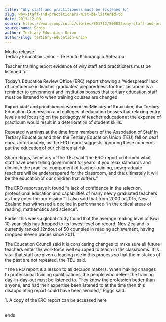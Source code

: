 ```yaml
---
title: "Why staff and practitioners must be listened to"
slug: why-staff-and-practitioners-must-be-listened-to
date: 2017-12-08
source: https://www.scoop.co.nz/stories/ED1712/S00033/why-staff-and-practitioners-must-be-listened-to.htm
source-name: Scoop
author: Tertiary Education Union
author-slug: tertiary-education-union
---
```


<p>Media release<br>Tertiary Education Union - Te Hautū
Kahurangi o Aotearoa</p>

<p>Teacher training report evidence of
why staff and practitioners must be listened to</p>

<p>Today’s
Education Review Office (ERO) report showing a 'widespread' lack of
confidence in teacher graduates' preparedness for the
classroom is a reminder to government and institution bosses
that tertiary education staff must be listened to when
training courses are changed.</p>

<p>Expert staff and
practitioners warned the Ministry of Education, the Tertiary
Education Commission and colleges of education bosses that
relaxing entry levels and focusing on the pedagogy of
teacher education at the expense of practicum would result
in a deterioration of student skills.</p>

<p>Repeated warnings at
the time from members of the Association of Staff in
Tertiary Education and then the Tertiary Education Union
(TEU) fell on deaf ears. Unfortunately, as the ERO report
suggests, ignoring these concerns put the education of our
children at risk.</p>

<p>Sharn Riggs, secretary of the TEU said
“the ERO report confirmed what staff have been telling
government for years: if you relax standards and diminish
the practical component of teacher training, new graduate
teachers will be underprepared for the classroom, and that
ultimately it will be the education of our children that
suffers.”</p>

<p>The ERO report says it found “a lack of
confidence in the selection, professional education and
capabilities of many newly graduated teachers as they enter
the profession.” It also said that from 2000 to 2015, New
Zealand has witnessed a decline in performance “in the
critical areas of reading, mathematics and
science".<p>

<p>Earlier this week a global study found that the average
reading level of Kiwi 10-year-olds has dropped to its lowest
level on record. New Zealand is currently ranked 32ndout of
50 countries in reading achievement, having dropped eleven
places since 2011.</p>

<p>The Education Council said it is
considering changes to make sure all future teachers enter
the workforce well equipped to teach in the classrooms. It
is vital that staff are given a leading role in this process
so that the mistakes of the past are not repeated, the TEU
said.</p>

<p>“The ERO report is a lesson to all decision
makers. When making changes to professional training
qualifications, the people who deliver the training
day-in-day-out must be listened to. They know the profession
better than anyone, and had their expertise been listened to
at the time then this disappointing report could have been
avoided,” Riggs said.</p>

<p>1.	A copy of the ERO report can
be accessed here</p>

<p><br>ends</p>